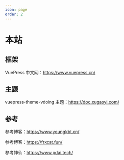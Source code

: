 ```yaml
---
icon: page
order: 2
---
```


# 本站

## 框架

VuePress 中文网：https://www.vuepress.cn/

## 主题

vuepress-theme-vdoing 主题：https://doc.xugaoyi.com/

## 参考

参考博客：https://www.youngkbt.cn/

参考博客：https://frxcat.fun/

参考神仙：https://www.pdai.tech/
